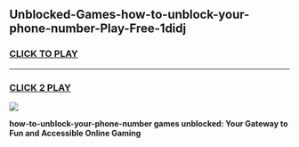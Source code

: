 
## Unblocked-Games-how-to-unblock-your-phone-number-Play-Free-1didj
<h3>
<a href="https://premium76.site?title=how-to-unblock-your-phone-number&ref=12A">CLICK TO PLAY</a></h3>
<hr>

<h3>
<a href="https://premium76.site?title=how-to-unblock-your-phone-number&ref=12A">CLICK 2 PLAY</a>
  
</h3>

<a href="https://premium76.site?title=how-to-unblock-your-phone-number&ref=12A"><img src="https://clearcache.store/games.png"></a>


**how-to-unblock-your-phone-number games unblocked: Your Gateway to Fun and Accessible Online Gaming**
